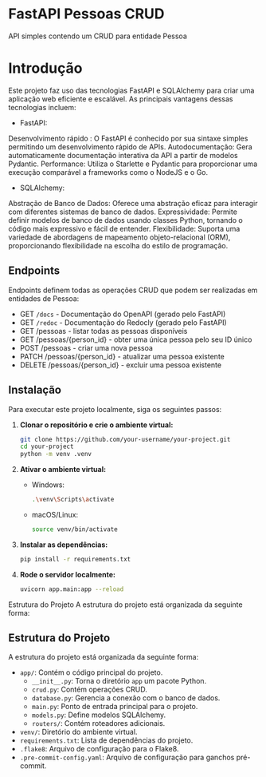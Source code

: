 # FastAPI Pessoas CRUD

API simples contendo um CRUD para entidade Pessoa

# Introdução
Este projeto faz uso das tecnologias FastAPI e SQLAlchemy para criar uma aplicação web eficiente e escalável. As principais vantagens dessas tecnologias incluem:

- FastAPI:

Desenvolvimento rápido : O FastAPI é conhecido por sua sintaxe simples permitindo um desenvolvimento rápido de APIs.
Autodocumentação: Gera automaticamente documentação interativa da API a partir de modelos Pydantic.
Performance: Utiliza o Starlette e Pydantic para proporcionar uma execução comparável a frameworks como o NodeJS e o Go.

- SQLAlchemy:

Abstração de Banco de Dados: Oferece uma abstração eficaz para interagir com diferentes sistemas de banco de dados.
Expressividade: Permite definir modelos de banco de dados usando classes Python, tornando o código mais expressivo e fácil de entender.
Flexibilidade: Suporta uma variedade de abordagens de mapeamento objeto-relacional (ORM), proporcionando flexibilidade na escolha do estilo de programação.

## Endpoints

Endpoints definem todas as operações CRUD que podem ser realizadas em entidades de Pessoa:

- GET `/docs` - Documentação do OpenAPI (gerado pelo FastAPI)
- GET `/redoc` - Documentação do Redocly (gerado pelo FastAPI)
- GET /pessoas - listar todas as pessoas disponíveis
- GET /pessoas/{person_id} - obter uma única pessoa pelo seu ID único
- POST /pessoas - criar uma nova pessoa
- PATCH /pessoas/{person_id} - atualizar uma pessoa existente
- DELETE /pessoas/{person_id} - excluir uma pessoa existente

## Instalação

Para executar este projeto localmente, siga os seguintes passos:


1. **Clonar o repositório e crie o ambiente virtual:**

    ```bash
    git clone https://github.com/your-username/your-project.git
    cd your-project
    python -m venv .venv
    ```

1. **Ativar o ambiente virtual:**

    - Windows:

        ```bash
        .\venv\Scripts\activate
        ```

    - macOS/Linux:

        ```bash
        source venv/bin/activate
        ```

1. **Instalar as dependências:**

    ```bash
    pip install -r requirements.txt
    ```

1. **Rode o servidor localmente:**

    ```bash
    uvicorn app.main:app --reload
    ```

Estrutura do Projeto
A estrutura do projeto está organizada da seguinte forma:

## Estrutura do Projeto

A estrutura do projeto está organizada da seguinte forma:

- `app/`: Contém o código principal do projeto.
  - `__init__.py`: Torna o diretório `app` um pacote Python.
  - `crud.py`: Contém operações CRUD.
  - `database.py`: Gerencia a conexão com o banco de dados.
  - `main.py`: Ponto de entrada principal para o projeto.
  - `models.py`: Define modelos SQLAlchemy.
  - `routers/`: Contém roteadores adicionais.
- `venv/`: Diretório do ambiente virtual.
- `requirements.txt`: Lista de dependências do projeto.
- `.flake8`: Arquivo de configuração para o Flake8.
- `.pre-commit-config.yaml`: Arquivo de configuração para ganchos pré-commit.
